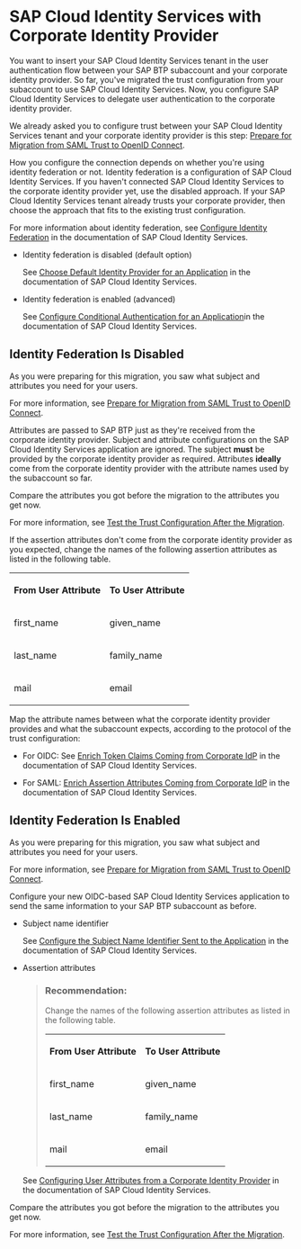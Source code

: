 <!-- loio036126cc79f54ec0ab7bfbf3b24b5fbc -->

# SAP Cloud Identity Services with Corporate Identity Provider

You want to insert your SAP Cloud Identity Services tenant in the user authentication flow between your SAP BTP subaccount and your corporate identity provider. So far, you've migrated the trust configuration from your subaccount to use SAP Cloud Identity Services. Now, you configure SAP Cloud Identity Services to delegate user authentication to the corporate identity provider.

We already asked you to configure trust between your SAP Cloud Identity Services tenant and your corporate identity provider is this step: [Prepare for Migration from SAML Trust to OpenID Connect](prepare-for-migration-from-saml-trust-to-openid-connect-269f60d.md).

How you configure the connection depends on whether you're using identity federation or not. Identity federation is a configuration of SAP Cloud Identity Services. If you haven't connected SAP Cloud Identity Services to the corporate identity provider yet, use the disabled approach. If your SAP Cloud Identity Services tenant already trusts your corporate provider, then choose the approach that fits to the existing trust configuration.

For more information about identity federation, see [Configure Identity Federation](https://help.sap.com/docs/IDENTITY_AUTHENTICATION/6d6d63354d1242d185ab4830fc04feb1/c029bbbaefbf4350af15115396ba14e2.html) in the documentation of SAP Cloud Identity Services.

-   Identity federation is disabled \(default option\)

    See [Choose Default Identity Provider for an Application](https://help.sap.com/docs/IDENTITY_AUTHENTICATION/6d6d63354d1242d185ab4830fc04feb1/e9d82742d42b4f769c2d0f16d8e9ee41.html) in the documentation of SAP Cloud Identity Services.

-   Identity federation is enabled \(advanced\)

    See [Configure Conditional Authentication for an Application](https://help.sap.com/docs/IDENTITY_AUTHENTICATION/6d6d63354d1242d185ab4830fc04feb1/0143dce88a604533ab5ab17e639fec09.html)in the documentation of SAP Cloud Identity Services.




## Identity Federation Is Disabled

As you were preparing for this migration, you saw what subject and attributes you need for your users.

For more information, see [Prepare for Migration from SAML Trust to OpenID Connect](prepare-for-migration-from-saml-trust-to-openid-connect-269f60d.md).

Attributes are passed to SAP BTP just as they're received from the corporate identity provider. Subject and attribute configurations on the SAP Cloud Identity Services application are ignored. The subject **must** be provided by the corporate identity provider as required. Attributes **ideally** come from the corporate identity provider with the attribute names used by the subaccount so far.

Compare the attributes you got before the migration to the attributes you get now.

For more information, see [Test the Trust Configuration After the Migration](test-the-trust-configuration-after-the-migration-edc7c42.md).

If the assertion attributes don't come from the corporate identity provider as you expected, change the names of the following assertion attributes as listed in the following table.


<table>
<tr>
<th valign="top">

From User Attribute

</th>
<th valign="top">

To User Attribute

</th>
</tr>
<tr>
<td valign="top">

first\_name

</td>
<td valign="top">

given\_name

</td>
</tr>
<tr>
<td valign="top">

last\_name

</td>
<td valign="top">

family\_name

</td>
</tr>
<tr>
<td valign="top">

mail

</td>
<td valign="top">

email

</td>
</tr>
</table>

Map the attribute names between what the corporate identity provider provides and what the subaccount expects, according to the protocol of the trust configuration:

-   For OIDC: See [Enrich Token Claims Coming from Corporate IdP](https://help.sap.com/docs/IDENTITY_AUTHENTICATION/6d6d63354d1242d185ab4830fc04feb1/f19e580088e74aaa96087f1def8972cd.html) in the documentation of SAP Cloud Identity Services.

-   For SAML: [Enrich Assertion Attributes Coming from Corporate IdP](https://help.sap.com/docs/IDENTITY_AUTHENTICATION/6d6d63354d1242d185ab4830fc04feb1/7124201682434efb946e1046fde06afe.html) in the documentation of SAP Cloud Identity Services.




<a name="loio036126cc79f54ec0ab7bfbf3b24b5fbc__section_kjm_hh4_hxb"/>

## Identity Federation Is Enabled

As you were preparing for this migration, you saw what subject and attributes you need for your users.

For more information, see [Prepare for Migration from SAML Trust to OpenID Connect](prepare-for-migration-from-saml-trust-to-openid-connect-269f60d.md).

Configure your new OIDC-based SAP Cloud Identity Services application to send the same information to your SAP BTP subaccount as before.

-   Subject name identifier

    See [Configure the Subject Name Identifier Sent to the Application](http://help.sap.com/docs/IDENTITY_AUTHENTICATION/6d6d63354d1242d185ab4830fc04feb1/1d020e3a3ba34c43a71fde70bfa6419a.html) in the documentation of SAP Cloud Identity Services.

-   Assertion attributes

    > ### Recommendation:  
    > Change the names of the following assertion attributes as listed in the following table.
    > 
    > 
    > <table>
    > <tr>
    > <th valign="top">
    > 
    > From User Attribute
    > 
    > </th>
    > <th valign="top">
    > 
    > To User Attribute
    > 
    > </th>
    > </tr>
    > <tr>
    > <td valign="top">
    > 
    > first\_name
    > 
    > </td>
    > <td valign="top">
    > 
    > given\_name
    > 
    > </td>
    > </tr>
    > <tr>
    > <td valign="top">
    > 
    > last\_name
    > 
    > </td>
    > <td valign="top">
    > 
    > family\_name
    > 
    > </td>
    > </tr>
    > <tr>
    > <td valign="top">
    > 
    > mail
    > 
    > </td>
    > <td valign="top">
    > 
    > email
    > 
    > </td>
    > </tr>
    > </table>

    See [Configuring User Attributes from a Corporate Identity Provider](https://help.sap.com/docs/identity-authentication/identity-authentication/configure-default-attributes-for-subscribed-applications?version=Cloud) in the documentation of SAP Cloud Identity Services.


Compare the attributes you got before the migration to the attributes you get now.

For more information, see [Test the Trust Configuration After the Migration](test-the-trust-configuration-after-the-migration-edc7c42.md).

